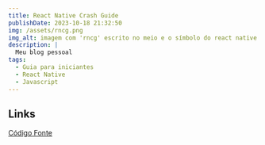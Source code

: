 ```yaml
---
title: React Native Crash Guide
publishDate: 2023-10-18 21:32:50
img: /assets/rncg.png
img_alt: imagem com 'rncg' escrito no meio e o símbolo do react native no lado inferior direito da escrita.
description: |
  Meu blog pessoal
tags:
  - Guia para iniciantes
  - React Native
  - Javascript
---
```


## Links

<a href="https://github.com/marcelldac/react-native-crash-guide" target="_blank">Código Fonte</a>
